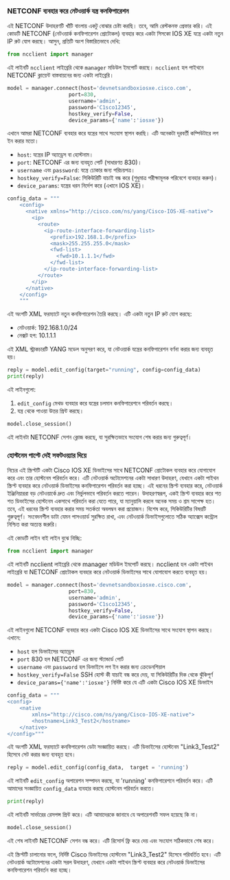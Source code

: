 ### NETCONF ব্যবহার করে নেটওয়ার্ক যন্ত্র কনফিগারেশন

এই NETCONF উদাহরণটি খাঁটি বাংলায় একটু বোঝার চেষ্টা করছি। তবে, আমি রেস্টকনফ প্রেফার করি। এই কোডটি NETCONF (নেটওয়ার্ক কনফিগারেশন প্রোটোকল) ব্যবহার করে একটা সিসকো IOS XE যন্ত্রে একটা নতুন IP রুট যোগ করছে। আসুন, প্রতিটি অংশ বিস্তারিতভাবে দেখি:

```python
from ncclient import manager
```
এই লাইনটি `ncclient` লাইব্রেরি থেকে `manager` মডিউল ইমপোর্ট করছে। `ncclient` হল পাইথনে NETCONF ক্লায়েন্ট বাস্তবায়নের জন্য একটা লাইব্রেরি।

```python
model = manager.connect(host='devnetsandboxiosxe.cisco.com',
                    port=830,
                    username='admin',
                    password='C1sco12345',
                    hostkey_verify=False,
                    device_params={'name':'iosxe'})
```
এখানে আমরা NETCONF ব্যবহার করে যন্ত্রের সাথে সংযোগ স্থাপন করছি। এটি অনেকটা দূরবর্তী কম্পিউটারে লগ ইন করার মতো।

- `host`: যন্ত্রের IP অ্যাড্রেস বা হোস্টনাম।
- `port`: NETCONF এর জন্য ব্যবহৃত পোর্ট (সাধারণত 830)।
- `username` এবং `password`: যন্ত্রে ঢোকার জন্য পরিচয়পত্র।
- `hostkey_verify=False`: সিকিউরিটি যাচাই বন্ধ করে (শুধুমাত্র পরীক্ষামূলক পরিবেশে ব্যবহার করুন)।
- `device_params`: যন্ত্রের ধরন নির্দেশ করে (এখানে IOS XE)।

```python
config_data = """
    <config>
      <native xmlns="http://cisco.com/ns/yang/Cisco-IOS-XE-native">
        <ip>
          <route>
            <ip-route-interface-forwarding-list>
              <prefix>192.168.1.0</prefix>
              <mask>255.255.255.0</mask>
              <fwd-list>
                <fwd>10.1.1.1</fwd>
              </fwd-list>
            </ip-route-interface-forwarding-list>
          </route>
        </ip>
      </native>
    </config>
    """
```
এই অংশটি XML ফরম্যাটে নতুন কনফিগারেশন তৈরি করছে। এটি একটা নতুন IP রুট যোগ করছে:

- নেটওয়ার্ক: 192.168.1.0/24
- নেক্সট হপ: 10.1.1.1

এই XML স্ট্রাকচারটি YANG মডেল অনুসরণ করে, যা নেটওয়ার্ক যন্ত্রের কনফিগারেশন বর্ণনা করার জন্য ব্যবহৃত হয়।

```python
reply = model.edit_config(target="running", config=config_data)
print(reply)
```
এই লাইনগুলো:

1. `edit_config` মেথড ব্যবহার করে যন্ত্রের চলমান কনফিগারেশনে পরিবর্তন করছে।
2. যন্ত্র থেকে পাওয়া উত্তর প্রিন্ট করছে।

```python
model.close_session()
```
এই লাইনটা NETCONF সেশন ক্লোজ করছে, যা সুরক্ষিতভাবে সংযোগ শেষ করার জন্য গুরুত্বপূর্ণ।

### হোস্টনেম পাল্টে দেই সফটওয়্যার দিয়ে

নিচের এই স্ক্রিপ্টটি একটা Cisco IOS XE ডিভাইসের সাথে NETCONF প্রোটোকল ব্যবহার করে যোগাযোগ করে এবং তার হোস্টনেম পরিবর্তন করে। এটি নেটওয়ার্ক অটোমেশনের একটা সাধারণ উদাহরণ, যেখানে একটা পাইথন স্ক্রিপ্ট ব্যবহার করে নেটওয়ার্ক ডিভাইসের কনফিগারেশন পরিবর্তন করা হচ্ছে।
এই ধরনের স্ক্রিপ্ট ব্যবহার করে, নেটওয়ার্ক ইঞ্জিনিয়াররা বড় নেটওয়ার্কে দ্রুত এবং নির্ভুলভাবে পরিবর্তন করতে পারেন। উদাহরণস্বরূপ, একই স্ক্রিপ্ট ব্যবহার করে শত শত ডিভাইসের হোস্টনেম একসাথে পরিবর্তন করা যেতে পারে, যা ম্যানুয়ালি করলে অনেক সময় ও শ্রম সাপেক্ষ হত।
তবে, এই ধরনের স্ক্রিপ্ট ব্যবহার করার সময় সতর্কতা অবলম্বন করা প্রয়োজন। বিশেষ করে, সিকিউরিটির বিষয়টি গুরুত্বপূর্ণ। সংবেদনশীল ডাটা যেমন পাসওয়ার্ড সুরক্ষিত রাখা, এবং নেটওয়ার্ক ডিভাইসগুলোতে সঠিক অ্যাক্সেস কন্ট্রোল নিশ্চিত করা অত্যন্ত জরুরি।

এই কোডটি লাইন বাই লাইন বুঝে নিচ্ছি:

```python
from ncclient import manager
```
এই লাইনটি ncclient লাইব্রেরি থেকে manager মডিউল ইমপোর্ট করছে। ncclient হল একটা পাইথন লাইব্রেরি যা NETCONF প্রোটোকল ব্যবহার করে নেটওয়ার্ক ডিভাইসের সাথে যোগাযোগ করতে ব্যবহৃত হয়।

```python
model = manager.connect(host='devnetsandboxiosxe.cisco.com',
                    port=830,
                    username='admin',
                    password='C1sco12345',
                    hostkey_verify=False,
                    device_params={'name':'iosxe'})
```
এই লাইনগুলো NETCONF ব্যবহার করে একটা Cisco IOS XE ডিভাইসের সাথে সংযোগ স্থাপন করছে। এখানে:

- `host` হল ডিভাইসের অ্যাড্রেস
- `port` 830 হল NETCONF এর জন্য স্ট্যান্ডার্ড পোর্ট
- `username` এবং `password` হল ডিভাইসে লগ ইন করার জন্য ক্রেডেনশিয়াল
- `hostkey_verify=False` SSH হোস্ট কী যাচাই বন্ধ করে দেয়, যা সিকিউরিটির দিক থেকে ঝুঁকিপূর্ণ
- `device_params={'name':'iosxe'}` নির্দিষ্ট করে যে এটি একটা Cisco IOS XE ডিভাইস

```python
config_data = """
<config>
	<native
		xmlns="http://cisco.com/ns/yang/Cisco-IOS-XE-native">
		<hostname>Link3_Test2</hostname>
	</native>
</config>"""
```
এই অংশটি XML ফরম্যাটে কনফিগারেশন ডেটা সংজ্ঞায়িত করছে। এটি ডিভাইসের হোস্টনেম "Link3_Test2" হিসেবে সেট করার জন্য ব্যবহৃত হবে।

```python
reply = model.edit_config(config_data,  target = 'running')
```
এই লাইনটি `edit_config` অপারেশন সম্পাদন করছে, যা 'running' কনফিগারেশনে পরিবর্তন করে। এটি আমাদের সংজ্ঞায়িত `config_data` ব্যবহার করছে হোস্টনেম পরিবর্তন করতে।

```python
print(reply)
```
এই লাইনটি সার্ভারের রেসপন্স প্রিন্ট করে। এটি আমাদেরকে জানাবে যে অপারেশনটি সফল হয়েছে কি না।

```python
model.close_session()
```
এই শেষ লাইনটি NETCONF সেশন বন্ধ করে। এটি রিসোর্স ফ্রি করে দেয় এবং সংযোগ সঠিকভাবে শেষ করে।

এই স্ক্রিপ্টটি চালানোর ফলে, নির্দিষ্ট Cisco ডিভাইসের হোস্টনেম "Link3_Test2" হিসেবে পরিবর্তিত হবে। এটি নেটওয়ার্ক অটোমেশনের একটা সরল উদাহরণ, যেখানে একটা পাইথন স্ক্রিপ্ট ব্যবহার করে নেটওয়ার্ক ডিভাইসের কনফিগারেশন পরিবর্তন করা হচ্ছে।